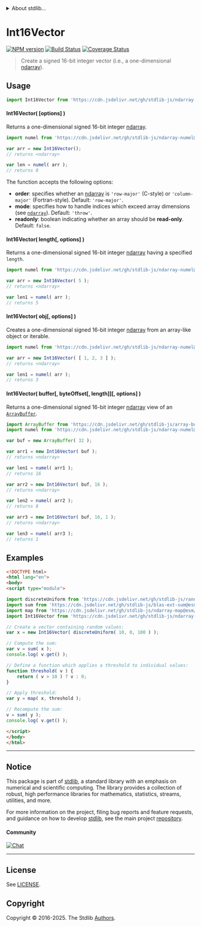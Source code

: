 <!--

@license Apache-2.0

Copyright (c) 2025 The Stdlib Authors.

Licensed under the Apache License, Version 2.0 (the "License");
you may not use this file except in compliance with the License.
You may obtain a copy of the License at

   http://www.apache.org/licenses/LICENSE-2.0

Unless required by applicable law or agreed to in writing, software
distributed under the License is distributed on an "AS IS" BASIS,
WITHOUT WARRANTIES OR CONDITIONS OF ANY KIND, either express or implied.
See the License for the specific language governing permissions and
limitations under the License.

-->


<details>
  <summary>
    About stdlib...
  </summary>
  <p>We believe in a future in which the web is a preferred environment for numerical computation. To help realize this future, we've built stdlib. stdlib is a standard library, with an emphasis on numerical and scientific computation, written in JavaScript (and C) for execution in browsers and in Node.js.</p>
  <p>The library is fully decomposable, being architected in such a way that you can swap out and mix and match APIs and functionality to cater to your exact preferences and use cases.</p>
  <p>When you use stdlib, you can be absolutely certain that you are using the most thorough, rigorous, well-written, studied, documented, tested, measured, and high-quality code out there.</p>
  <p>To join us in bringing numerical computing to the web, get started by checking us out on <a href="https://github.com/stdlib-js/stdlib">GitHub</a>, and please consider <a href="https://opencollective.com/stdlib">financially supporting stdlib</a>. We greatly appreciate your continued support!</p>
</details>

# Int16Vector

[![NPM version][npm-image]][npm-url] [![Build Status][test-image]][test-url] [![Coverage Status][coverage-image]][coverage-url] <!-- [![dependencies][dependencies-image]][dependencies-url] -->

> Create a signed 16-bit integer vector (i.e., a one-dimensional [ndarray][@stdlib/ndarray/ctor]).

<!-- Section to include introductory text. Make sure to keep an empty line after the intro `section` element and another before the `/section` close. -->

<section class="intro">

</section>

<!-- /.intro -->

<!-- Package usage documentation. -->



<section class="usage">

## Usage

```javascript
import Int16Vector from 'https://cdn.jsdelivr.net/gh/stdlib-js/ndarray-vector-int16@esm/index.mjs';
```

#### Int16Vector( \[options] )

Returns a one-dimensional signed 16-bit integer [ndarray][@stdlib/ndarray/ctor].

```javascript
import numel from 'https://cdn.jsdelivr.net/gh/stdlib-js/ndarray-numel@esm/index.mjs';

var arr = new Int16Vector();
// returns <ndarray>

var len = numel( arr );
// returns 0
```

The function accepts the following options:

-   **order**: specifies whether an [ndarray][@stdlib/ndarray/ctor] is `'row-major'` (C-style) or `'column-major'` (Fortran-style). Default: `'row-major'`.
-   **mode**: specifies how to handle indices which exceed array dimensions (see [`ndarray`][@stdlib/ndarray/ctor]). Default: `'throw'`.
-   **readonly**: boolean indicating whether an array should be **read-only**. Default: `false`.

#### Int16Vector( length\[, options] )

Returns a one-dimensional signed 16-bit integer [ndarray][@stdlib/ndarray/ctor] having a specified `length`.

```javascript
import numel from 'https://cdn.jsdelivr.net/gh/stdlib-js/ndarray-numel@esm/index.mjs';

var arr = new Int16Vector( 5 );
// returns <ndarray>

var len1 = numel( arr );
// returns 5
```

#### Int16Vector( obj\[, options] )

Creates a one-dimensional signed 16-bit integer [ndarray][@stdlib/ndarray/ctor] from an array-like object or iterable.

```javascript
import numel from 'https://cdn.jsdelivr.net/gh/stdlib-js/ndarray-numel@esm/index.mjs';

var arr = new Int16Vector( [ 1, 2, 3 ] );
// returns <ndarray>

var len1 = numel( arr );
// returns 3
```

#### Int16Vector( buffer\[, byteOffset\[, length]]\[, options] )

Returns a one-dimensional signed 16-bit integer [ndarray][@stdlib/ndarray/ctor] view of an [`ArrayBuffer`][@stdlib/array/buffer].

```javascript
import ArrayBuffer from 'https://cdn.jsdelivr.net/gh/stdlib-js/array-buffer@esm/index.mjs';
import numel from 'https://cdn.jsdelivr.net/gh/stdlib-js/ndarray-numel@esm/index.mjs';

var buf = new ArrayBuffer( 32 );

var arr1 = new Int16Vector( buf );
// returns <ndarray>

var len1 = numel( arr1 );
// returns 16

var arr2 = new Int16Vector( buf, 16 );
// returns <ndarray>

var len2 = numel( arr2 );
// returns 8

var arr3 = new Int16Vector( buf, 16, 1 );
// returns <ndarray>

var len3 = numel( arr3 );
// returns 1
```

</section>

<!-- /.usage -->

<!-- Package usage notes. Make sure to keep an empty line after the `section` element and another before the `/section` close. -->

<section class="notes">

</section>

<!-- /.notes -->

<!-- Package usage examples. -->

<section class="examples">

## Examples

<!-- eslint no-undef: "error" -->

```html
<!DOCTYPE html>
<html lang="en">
<body>
<script type="module">

import discreteUniform from 'https://cdn.jsdelivr.net/gh/stdlib-js/random-array-discrete-uniform@esm/index.mjs';
import sum from 'https://cdn.jsdelivr.net/gh/stdlib-js/blas-ext-sum@esm/index.mjs';
import map from 'https://cdn.jsdelivr.net/gh/stdlib-js/ndarray-map@esm/index.mjs';
import Int16Vector from 'https://cdn.jsdelivr.net/gh/stdlib-js/ndarray-vector-int16@esm/index.mjs';

// Create a vector containing random values:
var x = new Int16Vector( discreteUniform( 10, 0, 100 ) );

// Compute the sum:
var v = sum( x );
console.log( v.get() );

// Define a function which applies a threshold to individual values:
function threshold( v ) {
    return ( v > 10 ) ? v : 0;
}

// Apply threshold:
var y = map( x, threshold );

// Recompute the sum:
v = sum( y );
console.log( v.get() );

</script>
</body>
</html>
```

</section>

<!-- /.examples -->

<!-- Section to include cited references. If references are included, add a horizontal rule *before* the section. Make sure to keep an empty line after the `section` element and another before the `/section` close. -->

<section class="references">

</section>

<!-- /.references -->

<!-- Section for related `stdlib` packages. Do not manually edit this section, as it is automatically populated. -->

<section class="related">

</section>

<!-- /.related -->

<!-- Section for all links. Make sure to keep an empty line after the `section` element and another before the `/section` close. -->


<section class="main-repo" >

* * *

## Notice

This package is part of [stdlib][stdlib], a standard library with an emphasis on numerical and scientific computing. The library provides a collection of robust, high performance libraries for mathematics, statistics, streams, utilities, and more.

For more information on the project, filing bug reports and feature requests, and guidance on how to develop [stdlib][stdlib], see the main project [repository][stdlib].

#### Community

[![Chat][chat-image]][chat-url]

---

## License

See [LICENSE][stdlib-license].


## Copyright

Copyright &copy; 2016-2025. The Stdlib [Authors][stdlib-authors].

</section>

<!-- /.stdlib -->

<!-- Section for all links. Make sure to keep an empty line after the `section` element and another before the `/section` close. -->

<section class="links">

[npm-image]: http://img.shields.io/npm/v/@stdlib/ndarray-vector-int16.svg
[npm-url]: https://npmjs.org/package/@stdlib/ndarray-vector-int16

[test-image]: https://github.com/stdlib-js/ndarray-vector-int16/actions/workflows/test.yml/badge.svg?branch=main
[test-url]: https://github.com/stdlib-js/ndarray-vector-int16/actions/workflows/test.yml?query=branch:main

[coverage-image]: https://img.shields.io/codecov/c/github/stdlib-js/ndarray-vector-int16/main.svg
[coverage-url]: https://codecov.io/github/stdlib-js/ndarray-vector-int16?branch=main

<!--

[dependencies-image]: https://img.shields.io/david/stdlib-js/ndarray-vector-int16.svg
[dependencies-url]: https://david-dm.org/stdlib-js/ndarray-vector-int16/main

-->

[chat-image]: https://img.shields.io/gitter/room/stdlib-js/stdlib.svg
[chat-url]: https://app.gitter.im/#/room/#stdlib-js_stdlib:gitter.im

[stdlib]: https://github.com/stdlib-js/stdlib

[stdlib-authors]: https://github.com/stdlib-js/stdlib/graphs/contributors

[umd]: https://github.com/umdjs/umd
[es-module]: https://developer.mozilla.org/en-US/docs/Web/JavaScript/Guide/Modules

[deno-url]: https://github.com/stdlib-js/ndarray-vector-int16/tree/deno
[deno-readme]: https://github.com/stdlib-js/ndarray-vector-int16/blob/deno/README.md
[umd-url]: https://github.com/stdlib-js/ndarray-vector-int16/tree/umd
[umd-readme]: https://github.com/stdlib-js/ndarray-vector-int16/blob/umd/README.md
[esm-url]: https://github.com/stdlib-js/ndarray-vector-int16/tree/esm
[esm-readme]: https://github.com/stdlib-js/ndarray-vector-int16/blob/esm/README.md
[branches-url]: https://github.com/stdlib-js/ndarray-vector-int16/blob/main/branches.md

[stdlib-license]: https://raw.githubusercontent.com/stdlib-js/ndarray-vector-int16/main/LICENSE

[@stdlib/array/buffer]: https://github.com/stdlib-js/array-buffer/tree/esm

[@stdlib/ndarray/ctor]: https://github.com/stdlib-js/ndarray-ctor/tree/esm

</section>

<!-- /.links -->
